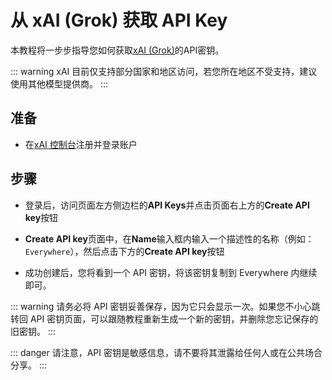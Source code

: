 <script lang="ts" setup>
  import HorizontalCenterImg from "/.vitepress/components/Common/HorizontalCenterImg.vue";
</script>

# 从 xAI (Grok) 获取 API Key

本教程将一步步指导您如何获取[xAI (Grok)](https://x.ai)的API密钥。

::: warning
xAI 目前仅支持部分国家和地区访问，若您所在地区不受支持，建议使用其他模型提供商。
:::

## 准备

- 在[xAI 控制台](https://console.x.ai)注册并登录账户

## 步骤

- 登录后，访问页面左方侧边栏的**API Keys**并点击页面右上方的**Create API key**按钮

<HorizontalCenterImg
    src="/model-provider/xai/api-key-page.webp"
    alt="API Keys 页面"
  />

- **Create API key**页面中，在**Name**输入框内输入一个描述性的名称（例如：`Everywhere`），然后点击下方的**Create API key**按钮

<HorizontalCenterImg
    src="/model-provider/xai/create-api-key-form.webp"
    alt="创建 API key"
    width="600px"
  />

- 成功创建后，您将看到一个 API 密钥，将该密钥复制到 Everywhere 内继续即可。

<HorizontalCenterImg
    src="/model-provider/xai/get-api-key.webp"
    alt="获取 API key"
    width="600px"
  />

::: warning
请务必将 API 密钥妥善保存，因为它只会显示一次。如果您不小心跳转回 API 密钥页面，可以跟随教程重新生成一个新的密钥，并删除您忘记保存的旧密钥。
:::

::: danger
请注意，API 密钥是敏感信息，请不要将其泄露给任何人或在公共场合分享。
:::
